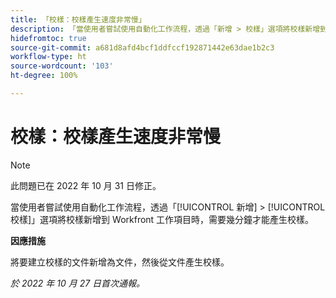 ```yaml
---
title: 「校樣：校樣產生速度非常慢」
description: 「當使用者嘗試使用自動化工作流程，透過「新增 > 校樣」選項將校樣新增到 Workfront 工作項目時，需要幾分鐘才能產生校樣。」
hidefromtoc: true
source-git-commit: a681d8afd4bcf1ddfccf192871442e63dae1b2c3
workflow-type: ht
source-wordcount: '103'
ht-degree: 100%

---
```



# 校樣：校樣產生速度非常慢

>[!NOTE]
>
>此問題已在 2022 年 10 月 31 日修正。

<!--This article is on the WF and WFP TOCs-->

當使用者嘗試使用自動化工作流程，透過「[!UICONTROL 新增] > [!UICONTROL 校樣]」選項將校樣新增到 Workfront 工作項目時，需要幾分鐘才能產生校樣。

**因應措施**

將要建立校樣的文件新增為文件，然後從文件產生校樣。

_於 2022 年 10 月 27 日首次通報。_

